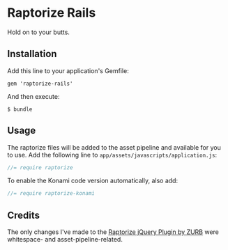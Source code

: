 # Raptorize Rails

Hold on to your butts.

## Installation

Add this line to your application's Gemfile:

    gem 'raptorize-rails'

And then execute:

    $ bundle

## Usage

The raptorize files will be added to the asset pipeline and available for you
to use.  Add the following line to `app/assets/javascripts/application.js`:

```js
//= require raptorize
```

To enable the Konami code version automatically, also add:

```js
//= require raptorize-konami
```

## Credits

The only changes I've made to the
[Raptorize jQuery Plugin by ZURB](http://www.zurb.com/playground/jquery-raptorize)
were whitespace- and asset-pipeline-related.
